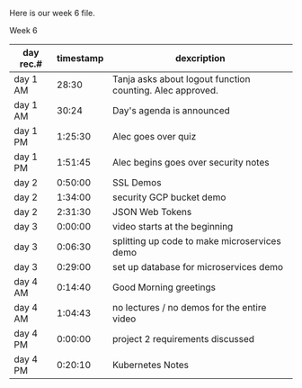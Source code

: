 Here is our week 6 file.

Week 6

| day rec.# | timestamp | dexcription |
|-----------|-----------|-------------|
| day 1 AM | 28:30 | Tanja asks about logout function counting.  Alec approved. |
| day 1 AM | 30:24 | Day's agenda is announced |
| day 1 PM | 1:25:30 | Alec goes over quiz |
| day 1 PM | 1:51:45 | Alec begins goes over security notes |
| day 2 | 0:50:00 | SSL Demos |
| day 2 | 1:34:00 | security GCP bucket demo |
| day 2 | 2:31:30 | JSON Web Tokens |
| day 3 | 0:00:00 | video starts at the beginning |
| day 3 | 0:06:30 | splitting up code to make microservices demo |
| day 3 | 0:29:00 | set up database for microservices demo |
| day 4 AM | 0:14:40 | Good Morning greetings |
| day 4 AM | 1:04:43 | no lectures / no demos for the entire video |
| day 4 PM | 0:00:00 | project 2 requirements discussed |
| day 4 PM | 0:20:10 | Kubernetes Notes |

